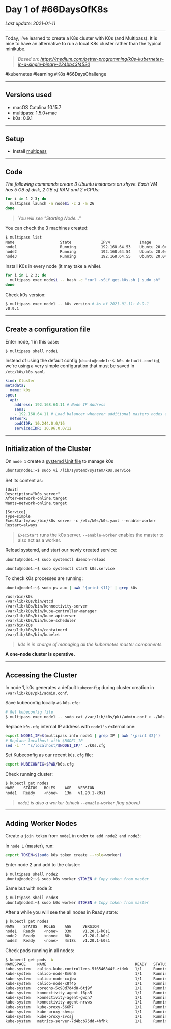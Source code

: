 # Day 1 of #66DaysOfK8s

_Last update: 2021-01-11_

---

Today, I've learned to create a K8s cluster with K0s (and Multipass). It is nice to have an alternative to run a local K8s cluster rather than the typical minikube.

> _Based on: https://medium.com/better-programming/k0s-kubernetes-in-a-single-binary-224bb43f4520_

#kubernetes #learning #K8s #66DaysChallenge

---

## Versions used

* macOS Catalina 10.15.7
* multipass: 1.5.0+mac
* k0s: 0.9.1

---

## Setup

* Install [multipass](https://multipass.run/)

---

## Code

_The following commands create 3 Ubuntu instances on xhyve. Each VM has 5 GB of disk, 2 GB of RAM and 2 vCPUs:_

```bash
for i in 1 2 3; do 
  multipass launch -n node$i -c 2 -m 2G
done
```

> _You will see "Starting Node..."_

You can check the 3 machines created:

```bash
$ multipass list
Name                    State             IPv4             Image
node1                   Running           192.168.64.53    Ubuntu 20.04 LTS
node2                   Running           192.168.64.54    Ubuntu 20.04 LTS
node3                   Running           192.168.64.55    Ubuntu 20.04 LTS
```

Install K0s in every node (it may take a while).

```bash
for i in 1 2 3; do 
  multipass exec node$i -- bash -c "curl -sSLf get.k0s.sh | sudo sh"
done
```

Check k0s version:

```bash
$ multipass exec node1 -- k0s version # As of 2021-01-11: 0.9.1
v0.9.1
```

---

## Create a configuration file

Enter node, 1 in this case:

```bash
$ multipass shell node1
```

Instead of using the default config (```ubuntu@node1:~$ k0s default-config```), we're using a very simple configuration that must be saved in ```/etc/k0s/k0s.yaml```.

```yaml
kind: Cluster
metadata:
  name: k0s
spec:
  api:
    address: 192.168.64.11 # Node IP Address
    sans:
    - 192.168.64.11 # Load balancer whenever additional masters nodes are behind it
  network:
    podCIDR: 10.244.0.0/16
    serviceCIDR: 10.96.0.0/12
```

---

## Initialization of the Cluster

On ```node 1``` create a [systemd Unit file](https://www.digitalocean.com/community/tutorials/understanding-systemd-units-and-unit-files) to manage k0s

```bash
ubuntu@node1:~$ sudo vi /lib/systemd/system/k0s.service
````

Set its content as:

```
[Unit]
Description="k0s server"
After=network-online.target
Wants=network-online.target
 
[Service]
Type=simple
ExecStart=/usr/bin/k0s server -c /etc/k0s/k0s.yaml --enable-worker
Restart=always
```

> ```ExecStart``` runs the k0s server. ```--enable-worker``` enables the master to also act as a worker.

Reload systemd, and start our newly created service:

```bash
ubuntu@node1:~$ sudo systemctl daemon-reload

ubuntu@node1:~$ sudo systemctl start k0s.service
```

To check k0s processes are running:

```bash
ubuntu@node1:~$ sudo ps aux | awk '{print $11}' | grep k0s
```

```bash
/usr/bin/k0s
/var/lib/k0s/bin/etcd
/var/lib/k0s/bin/konnectivity-server
/var/lib/k0s/bin/kube-controller-manager
/var/lib/k0s/bin/kube-apiserver
/var/lib/k0s/bin/kube-scheduler
/usr/bin/k0s
/var/lib/k0s/bin/containerd
/var/lib/k0s/bin/kubelet
```

> _k0s is in charge of managing all the kubernetes master components._

**A one-node cluster is operative.**

---

## Accessing the Cluster

In node 1, k0s generates a default ```kubeconfig``` during cluster creation in ```/var/lib/k0s/pki/admin.conf```.

Save kubeconfig locally as ```k0s.cfg```:

```bash
# Get kubeconfig file
$ multipass exec node1 -- sudo cat /var/lib/k0s/pki/admin.conf > ./k0s.cfg
```

Replace ```k0s.cfg``` internal IP address with ```node1's``` external one:

```bash
export NODE1_IP=$(multipass info node1 | grep IP | awk '{print $2}')
# Replace localhost with $NODE1_IP
sed -i '' "s/localhost/$NODE1_IP/" ./k0s.cfg
```

Set Kubeconfig as our recent ```k0s.cfg``` file:

```bash
export KUBECONFIG=$PWD/k0s.cfg
```

Check running cluster:

```bash
$ kubectl get nodes
NAME    STATUS   ROLES    AGE   VERSION
node1   Ready    <none>   13m   v1.20.1-k0s1
```

> _```node1``` is also a worker (check ```--enable-worker``` flag above)_

---

## Adding Worker Nodes

Create a ```join token``` from ```node1``` in order ```to add node2 and node3```:

In ```node 1``` (master), run:

```bash
export TOKEN=$(sudo k0s token create --role=worker)
```

Enter node 2 and add to the cluster:

```bash
$ multipass shell node2
ubuntu@node2:~$ sudo k0s worker $TOKEN # Copy token from master
```

Same but with node 3:

```bash
$ multipass shell node3
ubuntu@node3:~$ sudo k0s worker $TOKEN # Copy token from master
```

After a while you will see the all nodes in Ready state:

```bash
$ kubectl get nodes
NAME    STATUS   ROLES    AGE     VERSION
node1   Ready    <none>   33m     v1.20.1-k0s1
node2   Ready    <none>   88s     v1.20.1-k0s1
node3   Ready    <none>   4m18s   v1.20.1-k0s1
```

Check pods running in all nodes:

```bash
$ kubectl get pods -A
NAMESPACE     NAME                                       READY   STATUS    RESTARTS   AGE
kube-system   calico-kube-controllers-5f6546844f-ztdvk   1/1     Running   0          34m
kube-system   calico-node-8m6n6                          1/1     Running   0          34m
kube-system   calico-node-cxjbw                          1/1     Running   0          4m54s
kube-system   calico-node-x8f4p                          1/1     Running   0          2m4s
kube-system   coredns-5c98d7d4d8-6tj9f                   1/1     Running   0          34m
kube-system   konnectivity-agent-f6ps5                   1/1     Running   0          33m
kube-system   konnectivity-agent-gwqn7                   1/1     Running   0          83s
kube-system   konnectivity-agent-nrvws                   1/1     Running   0          4m23s
kube-system   kube-proxy-566h7                           1/1     Running   0          34m
kube-system   kube-proxy-shvcp                           1/1     Running   0          2m4s
kube-system   kube-proxy-zvcsj                           1/1     Running   0          4m54s
kube-system   metrics-server-7d4bcb75dd-4hfhk            1/1     Running   0          34m
```

